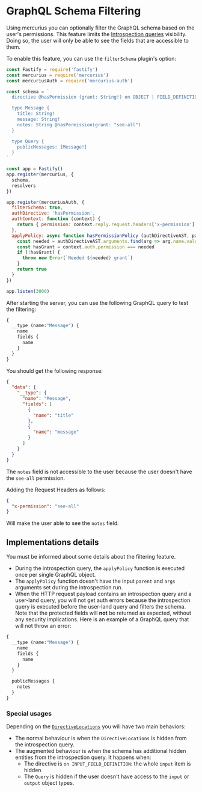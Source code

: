 # GraphQL Schema Filtering

Using mercurius you can optionally filter the GraphQL schema based on the user's permissions.
This feature limits the [Introspection queries](https://graphql.org/learn/introspection/) visibility.
Doing so, the user will only be able to see the fields that are accessible to them.

To enable this feature, you can use the `filterSchema` plugin's option:

```js
const Fastify = require('fastify')
const mercurius = require('mercurius')
const mercuriusAuth = require('mercurius-auth')

const schema = `
  directive @hasPermission (grant: String!) on OBJECT | FIELD_DEFINITION

  type Message {
    title: String!
    message: String!
    notes: String @hasPermission(grant: "see-all")
  }

  type Query {
    publicMessages: [Message!]
  }
`

const app = Fastify()
app.register(mercurius, {
  schema,
  resolvers
})

app.register(mercuriusAuth, {
  filterSchema: true,
  authDirective: 'hasPermission',
  authContext: function (context) {
    return { permission: context.reply.request.headers['x-permission'] }
  },
  applyPolicy: async function hasPermissionPolicy (authDirectiveAST, parent, args, context, info) {
    const needed = authDirectiveAST.arguments.find(arg => arg.name.value === 'grant').value.value
    const hasGrant = context.auth.permission === needed
    if (!hasGrant) {
      throw new Error(`Needed ${needed} grant`)
    }
    return true
  }
})

app.listen(3000)
```

After starting the server, you can use the following GraphQL query to test the filtering:

```graphql
{
  __type (name:"Message") {
    name
    fields {
      name
    }
  }
}
```

You should get the following response:

```json
{
  "data": {
    "__type": {
      "name": "Message",
      "fields": [
        {
          "name": "title"
        },
        {
          "name": "message"
        }
      ]
    }
  }
}
```

The `notes` field is not accessible to the user because the user doesn't have the `see-all` permission.

Adding the Request Headers as follows:

```json
{
  "x-permission": "see-all"
}
```

Will make the user able to see the `notes` field.

## Implementations details

You must be informed about some details about the filtering feature.

- During the introspection query, the `applyPolicy` function is executed once per single GraphQL object.
- The `applyPolicy` function doesn't have the input `parent` and `args` arguments set during the introspection run.
- When the HTTP request payload contains an introspection query and a user-land query, you will not get auth errors because the introspection query is executed before the user-land query and filters the schema. Note that the protected fields will **not** be returned as expected, without any security implications. Here is an example of a GraphQL query that will not throw an error:

```graphql
{
  __type (name:"Message") {
    name
    fields {
      name
    }
  }

  publicMessages {
    notes
  }
}
```

### Special usages

Depending on the [`DirectiveLocations`](https://github.com/graphql/graphql-spec/blob/main/spec/Section%203%20--%20Type%20System.md#directives) you will have two main behaviors:

- The normal behaviour is when the `DirectiveLocations` is hidden from the introspection query.
- The augmented behaviour is when the schema has additional hidden entities from the introspection query. It happens when:
  - The directive is `on INPUT_FIELD_DEFINITION`: the whole `input` item is hidden
  - The `Query` is hidden if the user doesn't have access to the `input` or `output` object types.
